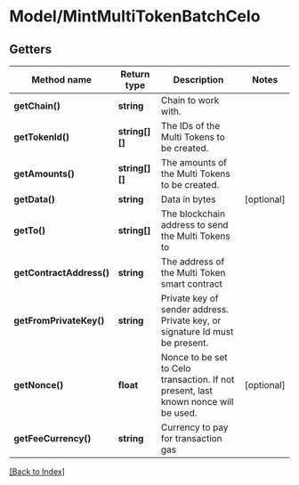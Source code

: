 # Model/MintMultiTokenBatchCelo

## Getters

Method name | Return type | Description | Notes
------------ | ------------- | ------------- | -------------
**getChain()** | **string** | Chain to work with. |
**getTokenId()** | **string[][]** | The IDs of the Multi Tokens to be created. |
**getAmounts()** | **string[][]** | The amounts of the Multi Tokens to be created. |
**getData()** | **string** | Data in bytes | [optional]
**getTo()** | **string[]** | The blockchain address to send the Multi Tokens to |
**getContractAddress()** | **string** | The address of the Multi Token smart contract |
**getFromPrivateKey()** | **string** | Private key of sender address. Private key, or signature Id must be present. |
**getNonce()** | **float** | Nonce to be set to Celo transaction. If not present, last known nonce will be used. | [optional]
**getFeeCurrency()** | **string** | Currency to pay for transaction gas |

[[Back to Index]](../index.md)
